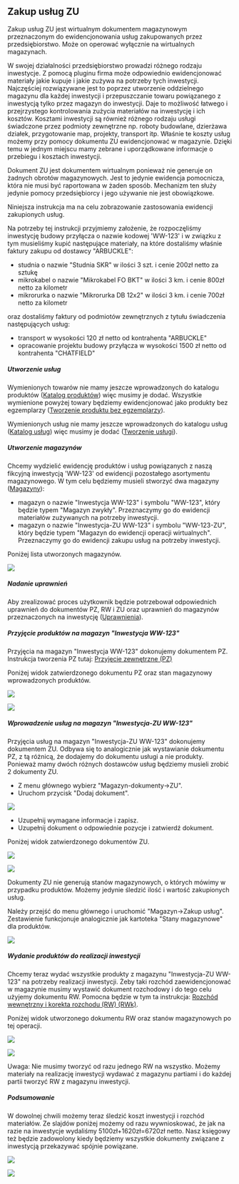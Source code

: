 ## Zakup usług ZU

Zakup usług ZU jest wirtualnym dokumentem magazynowym przeznaczonym do ewidencjonowania usług zakupowanych przez przedsiębiorstwo. Może on operować wyłącznie na wirtualnych magazynach.

W swojej działalności przedsiębiorstwo prowadzi różnego rodzaju inwestycje. Z pomocą pluginu firma może odpowiednio ewidencjonować materiały jakie kupuje i jakie zużywa na potrzeby tych inwestycji. Najczęściej rozwiązywane jest to poprzez utworzenie oddzielnego magazynu dla każdej inwestycji i przepuszczanie towaru powiązanego z inwestycją tylko przez magazyn do inwestycji. Daje to możliwość łatwego i przejrzystego kontrolowania zużycia materiałów na inwestycję i ich kosztów. Kosztami inwestycji są również różnego rodzaju usługi świadczone przez podmioty zewnętrzne np. roboty budowlane, dzierżawa działek, przygotowanie map, projekty, transport itp. Właśnie te koszty usług możemy przy pomocy dokumentu ZU ewidencjonować w magazynie. Dzięki temu w jednym miejscu mamy zebrane i uporządkowane informacje o przebiegu i kosztach inwestycji.

Dokument ZU jest dokumentem wirtualnym ponieważ nie generuje on żadnych obrotów magazynowych. Jest to jedynie ewidencja pomocnicza, która nie musi być raportowana w żaden sposób. Mechanizm ten służy jedynie pomocy przedsiębiorcy i jego używanie nie jest obowiązkowe.

Niniejsza instrukcja ma na celu zobrazowanie zastosowania ewidencji zakupionych usług.

Na potrzeby tej instrukcji przyjmiemy założenie, że rozpoczęliśmy inwestycję budowy przyłącza o nazwie kodowej 'WW-123' i w związku z tym musieliśmy kupić następujące materiały, na które dostaliśmy właśnie faktury zakupu od dostawcy "ARBUCKLE":
- studnia o nazwie "Studnia SKR" w ilości 3 szt. i cenie 200zł netto za sztukę
- mikrokabel o nazwie "Mikrokabel FO BKT" w ilości 3 km. i cenie 800zł netto za kilometr
- mikrorurka o nazwie "Mikrorurka DB 12x2" w ilości 3 km. i cenie 700zł netto za kilometr

oraz dostaliśmy faktury od podmiotów zewnętrznych z tytułu świadczenia następujących usług:
- transport w wysokości 120 zł netto od kontrahenta "ARBUCKLE"
- opracowanie projektu budowy przyłącza w wysokości 1500 zł netto od kontrahenta "CHATFIELD"

##### Utworzenie usług

Wymienionych towarów nie mamy jeszcze wprowadzonych do katalogu produktów ([Katalog produktów](produkt_wyjasnienie.md)) więc musimy je dodać. Wszystkie wymienione powyżej towary będziemy ewidencjonować jako produkty bez egzemplarzy ([Tworzenie produktu bez egzemplarzy](produkt_bez_egz.md)).

Wymienionych usług nie mamy jeszcze wprowadzonych do katalogu usług ([Katalog usług](katalog_uslug.md)) więc musimy je dodać ([Tworzenie usługi](usluga.md)).

##### Utworzenie magazynów

Chcemy wydzielić ewidencję produktów i usług powiązanych z naszą fikcyjną inwestycją 'WW-123' od ewidencji pozostałego asortymentu magazynowego. W tym celu będziemy musieli stworzyć dwa magazyny ([Magazyny](magazyny.md)):

- magazyn o nazwie "Inwestycja WW-123" i symbolu "WW-123", który będzie typem "Magazyn zwykły". Przeznaczymy go do ewidencji materiałów zużywanych na potrzeby inwestycji.
- magazyn o nazwie "Inwestycja-ZU WW-123" i symbolu "WW-123-ZU", który będzie typem "Magazyn do ewidencji operacji wirtualnych". Przeznaczymy go do ewidencji zakupu usług na potrzeby inwestycji.

Poniżej lista utworzonych magazynów.

![](https://www.chilan.com/lms-plus/screenshots/warehouse/wh-189.png)

##### Nadanie uprawnień

Aby zrealizować proces użytkownik będzie potrzebował odpowiednich uprawnień do dokumentów PZ, RW i ZU oraz uprawnień do magazynów przeznaczonych na inwestycję ([Uprawnienia](uprawnienia.md)).

##### Przyjęcie produktów na magazyn "Inwestycja WW-123"

Przyjęcia na magazyn "Inwestycja WW-123" dokonujemy dokumentem PZ. Instrukcja tworzenia PZ tutaj: [Przyjęcie zewnętrzne (PZ)](dokument_pz.md)

Poniżej widok zatwierdzonego dokumentu PZ oraz stan magazynowy wprowadzonych produktów.

![](https://www.chilan.com/lms-plus/screenshots/warehouse/wh-190.png)

![](https://www.chilan.com/lms-plus/screenshots/warehouse/wh-191.png)

##### Wprowadzenie usług na magazyn "Inwestycja-ZU WW-123"

Przyjęcia usług na magazyn "Inwestycja-ZU WW-123" dokonujemy dokumentem ZU. Odbywa się to analogicznie jak wystawianie dokumentu PZ, z tą różnicą, że dodajemy do dokumentu usługi a nie produkty. Ponieważ mamy dwóch różnych dostawców usług będziemy musieli zrobić 2 dokumenty ZU.

- Z menu głównego wybierz "Magazyn-dokumenty->ZU".
- Uruchom przycisk "Dodaj dokument".

![](https://www.chilan.com/lms-plus/screenshots/warehouse/wh-192.png)

- Uzupełnij wymagane informacje i zapisz.
- Uzupełnij dokument o odpowiednie pozycje i zatwierdź dokument.

Poniżej widok zatwierdzonego dokumentów ZU.

![](https://www.chilan.com/lms-plus/screenshots/warehouse/wh-193.png)

![](https://www.chilan.com/lms-plus/screenshots/warehouse/wh-194.png)

Dokumenty ZU nie generują stanów magazynowych, o których mówimy w przypadku produktów. Możemy jedynie śledzić ilość i wartość zakupionych usług.

Należy przejść do menu głównego i uruchomić "Magazyn->Zakup usług". Zestawienie funkcjonuje analogicznie jak kartoteka "Stany magazynowe" dla produktów.

![](https://www.chilan.com/lms-plus/screenshots/warehouse/wh-195.png)

##### Wydanie produktów do realizacji inwestycji

Chcemy teraz wydać wszystkie produkty z magazynu "Inwestycja-ZU WW-123" na potrzeby realizacji inwestycji. Żeby taki rozchód zaewidencjonować w magazynie musimy wystawić dokument rozchodowy i do tego celu użyjemy dokumentu RW. Pomocna będzie w tym ta instrukcja: [Rozchód wewnętrzny i korekta rozchodu (RW) (RWk)](dokument_rw.md).

Poniżej widok utworzonego dokumentu RW oraz stanów magazynowych po tej operacji.

![](https://www.chilan.com/lms-plus/screenshots/warehouse/wh-196.png)

![](https://www.chilan.com/lms-plus/screenshots/warehouse/wh-197.png)

Uwaga: Nie musimy tworzyć od razu jednego RW na wszystko. Możemy materiały na realizację inwestycji wydawać z magazynu partiami i do każdej partii tworzyć RW z magazynu inwestycji.

##### Podsumowanie

W dowolnej chwili możemy teraz śledzić koszt inwestycji i rozchód materiałów. Ze slajdów poniżej możemy od razu wywnioskować, że jak na razie na inwestycje wydaliśmy 5100zł+1620zł=6720zł netto. Nasz księgowy też będzie zadowolony kiedy będziemy wszystkie dokumenty związane z inwestycją przekazywać spójnie powiązane.

![](https://www.chilan.com/lms-plus/screenshots/warehouse/wh-198.png)

![](https://www.chilan.com/lms-plus/screenshots/warehouse/wh-199.png)
